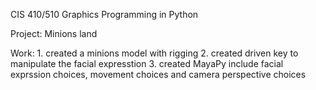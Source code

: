 CIS 410/510 Graphics Programming in Python

Project: Minions land

Work:
	1. created a minions model with rigging
	2. created driven key to manipulate the facial expresstion
	3. created MayaPy include facial exprssion choices, movement choices and camera perspective choices